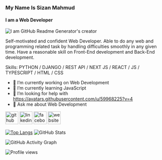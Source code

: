 ### My Name Is Sizan Mahmud
#### I am a Web Developer 
![I am GitHub Readme Generator's creator](https://media-exp1.licdn.com/dms/image/C5616AQF5-zYDQ43AHA/profile-displaybackgroundimage-shrink_350_1400/0/1651138844927?e=1657756800&v=beta&t=FS3gfGREx8XB6wJvi2EmUBPhwTp037190hkC0ZuxfX4)

Self-motivated and confident Web Developer. Able to do any web and programming related task by handling difficulties smoothly in any given time. Have a reasonable skill on Front-End development and Back-End development.

Skills: PYTHON / DJANGO / REST API / NEXT JS / REACT / JS / TYPESCRIPT / HTML / CSS

- 🔭 I’m currently working on Web Development 
- 🌱 I’m currently learning JavaScript 
- 🤔 I’m looking for help with https://avatars.githubusercontent.com/u/59968225?v=4 
- 💬 Ask me about Web Development 


[<img src='https://cdn.jsdelivr.net/npm/simple-icons@3.0.1/icons/github.svg' alt='github' height='40'>](https://github.com/https://github.com/sizan378)  [<img src='https://cdn.jsdelivr.net/npm/simple-icons@3.0.1/icons/linkedin.svg' alt='linkedin' height='40'>](https://www.linkedin.com/in/https://www.linkedin.com/in/sizan-mahmud-94059a199//)  [<img src='https://cdn.jsdelivr.net/npm/simple-icons@3.0.1/icons/facebook.svg' alt='facebook' height='40'>](https://www.facebook.com/https://www.facebook.com/profile.php?id=100004212224663)  [<img src='https://cdn.jsdelivr.net/npm/simple-icons@3.0.1/icons/icloud.svg' alt='website' height='40'>](https://mahmudsizan.000webhostapp.com/)  

[![Top Langs](https://github-readme-stats.vercel.app/api/top-langs/?username=sizan378)](https://github.com/anuraghazra/github-readme-stats)
![GitHub Stats](https://github-readme-stats.vercel.app/api?username=sizan378&theme=radical)

![GitHub Activity Graph](https://activity-graph.herokuapp.com/graph?username=sizan378)  

![Profile views](https://gpvc.arturio.dev/https://github.com/sizan378)  
